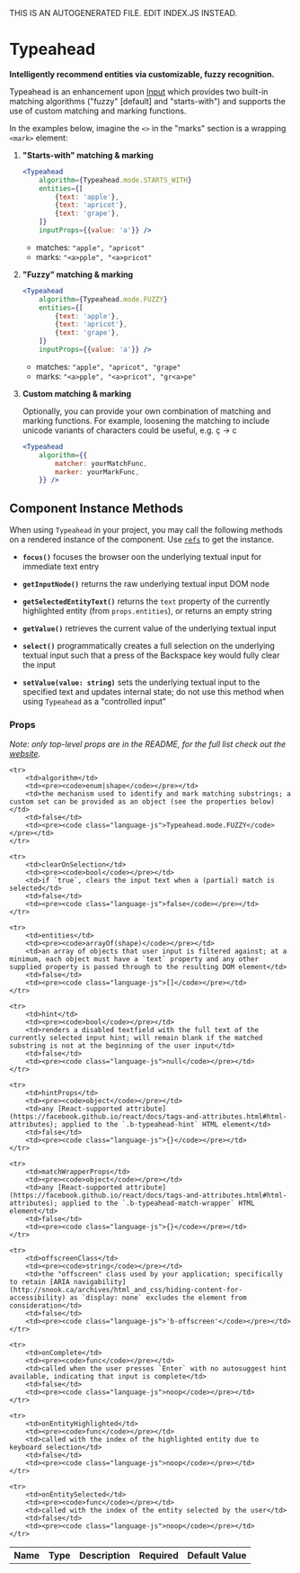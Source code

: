 THIS IS AN AUTOGENERATED FILE. EDIT INDEX.JS INSTEAD.

# Typeahead
__Intelligently recommend entities via customizable, fuzzy recognition.__

Typeahead is an enhancement upon [Input](https://github.com/bibliotech/uikit/tree/master/packages/boundless-input) which provides two built-in matching algorithms ("fuzzy" \[default\] and "starts-with") and supports the use of custom matching and marking functions.

In the examples below, imagine the `<>` in the "marks" section is a wrapping `<mark>` element:

1. __"Starts-with" matching & marking__
   ```jsx
   <Typeahead
       algorithm={Typeahead.mode.STARTS_WITH}
       entities={[
           {text: 'apple'},
           {text: 'apricot'},
           {text: 'grape'},
       ]}
       inputProps={{value: 'a'}} />
   ```

   + matches: `"apple", "apricot"`
   + marks: `"<a>pple", "<a>pricot"`

1. __"Fuzzy" matching & marking__
   ```jsx
   <Typeahead
       algorithm={Typeahead.mode.FUZZY}
       entities={[
           {text: 'apple'},
           {text: 'apricot'},
           {text: 'grape'},
       ]}
       inputProps={{value: 'a'}} />
   ```

   + matches: `"apple", "apricot", "grape"`
   + marks: `"<a>pple", "<a>pricot", "gr<a>pe"`

1. __Custom matching & marking__

    Optionally, you can provide your own combination of matching and marking functions. For example, loosening the matching to include unicode variants of characters could be useful, e.g. ç &rarr; c

    ```jsx
    <Typeahead
        algorithm={{
            matcher: yourMatchFunc,
            marker: yourMarkFunc,
        }} />
    ```

## Component Instance Methods

When using `Typeahead` in your project, you may call the following methods on a rendered instance of the component. Use [`refs`](https://facebook.github.io/react/docs/refs-and-the-dom.html) to get the instance.

- __`focus()`__
  focuses the browser oon the underlying textual input for immediate text entry

- __`getInputNode()`__
  returns the raw underlying textual input DOM node

- __`getSelectedEntityText()`__
  returns the `text` property of the currently highlighted entity (from `props.entities`), or returns an empty string

- __`getValue()`__
  retrieves the current value of the underlying textual input

- __`select()`__
  programmatically creates a full selection on the underlying textual input such that a press of the Backspace key would fully clear the input

- __`setValue(value: string)`__
  sets the underlying textual input to the specified text and updates internal state; do not use this method when using `Typeahead` as a "controlled input"

### Props

_Note: only top-level props are in the README, for the full list check out the [website](http://boundless.js.org/Typeahead#props)._

<table>
    <tr>
        <th>Name</th>
        <th>Type</th>
        <th>Description</th>
        <th>Required</th>
        <th>Default Value</th>
    </tr>
    
    <tr>
        <td>algorithm</td>
        <td><pre><code>enum|shape</code></pre></td>
        <td>the mechanism used to identify and mark matching substrings; a custom set can be provided as an object (see the properties below)</td>
        <td>false</td>
        <td><pre><code class="language-js">Typeahead.mode.FUZZY</code></pre></td>
    </tr>
    
    <tr>
        <td>clearOnSelection</td>
        <td><pre><code>bool</code></pre></td>
        <td>if `true`, clears the input text when a (partial) match is selected</td>
        <td>false</td>
        <td><pre><code class="language-js">false</code></pre></td>
    </tr>
    
    <tr>
        <td>entities</td>
        <td><pre><code>arrayOf(shape)</code></pre></td>
        <td>an array of objects that user input is filtered against; at a minimum, each object must have a `text` property and any other supplied property is passed through to the resulting DOM element</td>
        <td>false</td>
        <td><pre><code class="language-js">[]</code></pre></td>
    </tr>
    
    <tr>
        <td>hint</td>
        <td><pre><code>bool</code></pre></td>
        <td>renders a disabled textfield with the full text of the currently selected input hint; will remain blank if the matched substring is not at the beginning of the user input</td>
        <td>false</td>
        <td><pre><code class="language-js">null</code></pre></td>
    </tr>
    
    <tr>
        <td>hintProps</td>
        <td><pre><code>object</code></pre></td>
        <td>any [React-supported attribute](https://facebook.github.io/react/docs/tags-and-attributes.html#html-attributes); applied to the `.b-typeahead-hint` HTML element</td>
        <td>false</td>
        <td><pre><code class="language-js">{}</code></pre></td>
    </tr>
    
    <tr>
        <td>matchWrapperProps</td>
        <td><pre><code>object</code></pre></td>
        <td>any [React-supported attribute](https://facebook.github.io/react/docs/tags-and-attributes.html#html-attributes); applied to the `.b-typeahead-match-wrapper` HTML element</td>
        <td>false</td>
        <td><pre><code class="language-js">{}</code></pre></td>
    </tr>
    
    <tr>
        <td>offscreenClass</td>
        <td><pre><code>string</code></pre></td>
        <td>the "offscreen" class used by your application; specifically to retain [ARIA navigability](http://snook.ca/archives/html_and_css/hiding-content-for-accessibility) as `display: none` excludes the element from consideration</td>
        <td>false</td>
        <td><pre><code class="language-js">'b-offscreen'</code></pre></td>
    </tr>
    
    <tr>
        <td>onComplete</td>
        <td><pre><code>func</code></pre></td>
        <td>called when the user presses `Enter` with no autosuggest hint available, indicating that input is complete</td>
        <td>false</td>
        <td><pre><code class="language-js">noop</code></pre></td>
    </tr>
    
    <tr>
        <td>onEntityHighlighted</td>
        <td><pre><code>func</code></pre></td>
        <td>called with the index of the highlighted entity due to keyboard selection</td>
        <td>false</td>
        <td><pre><code class="language-js">noop</code></pre></td>
    </tr>
    
    <tr>
        <td>onEntitySelected</td>
        <td><pre><code>func</code></pre></td>
        <td>called with the index of the entity selected by the user</td>
        <td>false</td>
        <td><pre><code class="language-js">noop</code></pre></td>
    </tr>
    
</table>
